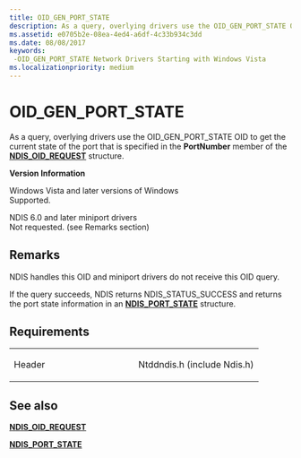```yaml
---
title: OID_GEN_PORT_STATE
description: As a query, overlying drivers use the OID_GEN_PORT_STATE OID to get the current state of the port that is specified in the PortNumber member of the NDIS_OID_REQUEST structure.
ms.assetid: e0705b2e-08ea-4ed4-a6df-4c33b934c3dd
ms.date: 08/08/2017
keywords: 
 -OID_GEN_PORT_STATE Network Drivers Starting with Windows Vista
ms.localizationpriority: medium
---
```


# OID\_GEN\_PORT\_STATE


As a query, overlying drivers use the OID\_GEN\_PORT\_STATE OID to get the current state of the port that is specified in the **PortNumber** member of the [**NDIS\_OID\_REQUEST**](https://docs.microsoft.com/windows-hardware/drivers/ddi/ndis/ns-ndis-_ndis_oid_request) structure.

**Version Information**

<a href="" id="windows-vista-and-later-versions-of-windows"></a>Windows Vista and later versions of Windows  
Supported.

<a href="" id="ndis-6-0-and-later-miniport-drivers"></a>NDIS 6.0 and later miniport drivers  
Not requested. (see Remarks section)

Remarks
-------

NDIS handles this OID and miniport drivers do not receive this OID query.

If the query succeeds, NDIS returns NDIS\_STATUS\_SUCCESS and returns the port state information in an [**NDIS\_PORT\_STATE**](https://docs.microsoft.com/windows-hardware/drivers/ddi/ntddndis/ns-ntddndis-_ndis_port_state) structure.

Requirements
------------

<table>
<colgroup>
<col width="50%" />
<col width="50%" />
</colgroup>
<tbody>
<tr class="odd">
<td><p>Header</p></td>
<td>Ntddndis.h (include Ndis.h)</td>
</tr>
</tbody>
</table>

## See also


[**NDIS\_OID\_REQUEST**](https://docs.microsoft.com/windows-hardware/drivers/ddi/ndis/ns-ndis-_ndis_oid_request)

[**NDIS\_PORT\_STATE**](https://docs.microsoft.com/windows-hardware/drivers/ddi/ntddndis/ns-ntddndis-_ndis_port_state)

 

 




